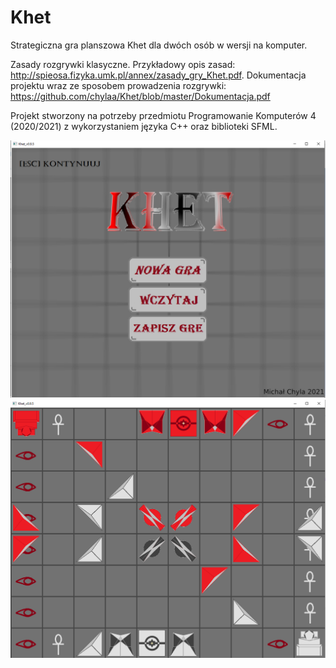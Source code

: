 # Khet
Strategiczna gra planszowa Khet dla dwóch osób w wersji na komputer.

Zasady rozgrywki klasyczne. Przykładowy opis zasad: http://spieosa.fizyka.umk.pl/annex/zasady_gry_Khet.pdf. Dokumentacja projektu wraz ze sposobem prowadzenia rozgrywki: https://github.com/chylaa/Khet/blob/master/Dokumentacja.pdf

Projekt stworzony na potrzeby przedmiotu Programowanie Komputerów 4 (2020/2021) z wykorzystaniem języka C++ oraz biblioteki SFML.

![Menu gry](https://github.com/chylaa/Khet/blob/master/MainScreen.png?raw=true)
![Rozgrywka](https://github.com/chylaa/Khet/blob/master/GameScreen.png?raw=true)

